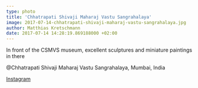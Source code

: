 ```yaml
---
type: photo
title: 'Chhatrapati Shivaji Maharaj Vastu Sangrahalaya'
image: 2017-07-14-chhatrapati-shivaji-maharaj-vastu-sangrahalaya.jpg
author: Matthias Kretschmann
date: 2017-07-14 14:28:19.869188000 +02:00
---
```


In front of the CSMVS museum, excellent sculptures and miniature paintings in there

@Chhatrapati Shivaji Maharaj Vastu Sangrahalaya, Mumbai, India

[Instagram](https://www.instagram.com/p/BWnFB5plL0l/)
